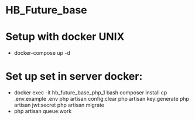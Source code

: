 # HB_Future_base
# Setup with docker UNIX

- docker-compose up -d


# Set up set in server docker:

- docker exec -it hb_future_base_php_1 bash
composer install
cp .env.example .env
php artisan config:clear
php artisan key:generate
php artisan jwt:secret
php artisan migrate
- php artisan queue:work
